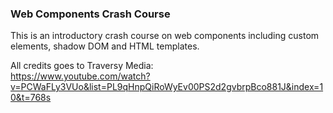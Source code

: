 ### Web Components Crash Course

This is an introductory crash course on web components including custom elements, shadow DOM and HTML templates.

All credits goes to Traversy Media:  
https://www.youtube.com/watch?v=PCWaFLy3VUo&list=PL9qHnpQiRoWyEv00PS2d2gvbrpBco881J&index=10&t=768s